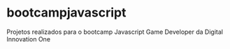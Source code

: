 # bootcampjavascript
Projetos realizados para o bootcamp Javascript Game Developer da Digital Innovation One
